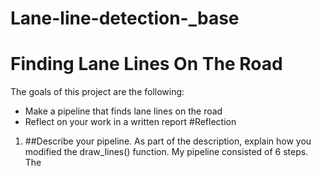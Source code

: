 # Lane-line-detection-_base
# Finding Lane Lines On The Road
The goals of this project are the following:
* Make a pipeline that finds lane lines on the road
* Reflect on your work in a written report
#Reflection
1. ##Describe your pipeline. As part of the description, explain how you modified the draw_lines() function.
My pipeline consisted of 6 steps. The
